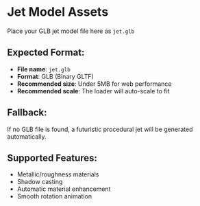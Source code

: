 # Jet Model Assets

Place your GLB jet model file here as `jet.glb`

## Expected Format:
- **File name**: `jet.glb`
- **Format**: GLB (Binary GLTF)
- **Recommended size**: Under 5MB for web performance
- **Recommended scale**: The loader will auto-scale to fit

## Fallback:
If no GLB file is found, a futuristic procedural jet will be generated automatically.

## Supported Features:
- Metallic/roughness materials
- Shadow casting
- Automatic material enhancement
- Smooth rotation animation
